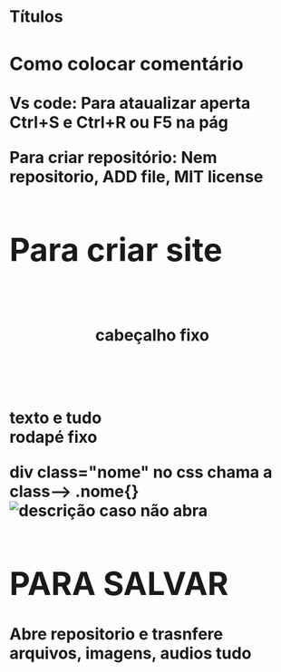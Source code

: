 <!-- Como criar títulos -->
<h1> Títulos <h/5>
<!--  Quanto menor o título, menor tamanho -->
<!-- ATÉ 6 -->
<!-- Coloca # para diminuir,  mais fácil -->

### Como colocar comentário

<!-- NÃO APArECE -->

Vs code: Para ataualizar aperta Ctrl+S e Ctrl+R ou F5 na pág

Para criar repositório: Nem repositorio, ADD file, MIT license
    <h1>Para criar site </h1><br>

<!DOCTYPE html>
<html lang="pt-br">

<head>
    <title>Reciclagem do Vidro</title>
    <meta charset="UTF-8">
    <link rel="stylesheet" href="style.css">

</head>
<body> 
<header> cabeçalho fixo </header>
<main> texto e tudo </main>
<footer> rodapé fixo </footer>

</body>
</html>

div class="nome"
no css chama a class--> .nome{}
<img class="nome para o css" src="como salvou no pc" alt="descrição caso não abra">
    <H1> PARA SALVAR </h1>
    Abre repositorio e trasnfere arquivos, imagens, audios tudo
